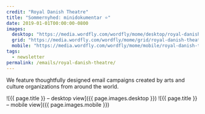```yaml
---
credit: "Royal Danish Theatre"
title: "Sommernyhed: minidokumentar ⭐"
date: 2019-01-01T00:00:00-0800
images:
  desktop: "https://media.wordfly.com/wordfly/mome/desktop/royal-danish-theatre.jpg"
  grid: "https://media.wordfly.com/wordfly/mome/grid/royal-danish-theatre.jpg"
  mobile: "https://media.wordfly.com/wordfly/mome/mobile/royal-danish-theatre.jpg"
tags:
  - newsletter
permalink: /emails/royal-danish-theatre/
---
```

We feature thoughtfully designed email campaigns created by arts and culture organizations from around the world.

![{{ page.title }} – desktop view]({{ page.images.desktop }})
![{{ page.title }} – mobile view]({{ page.images.mobile }})
